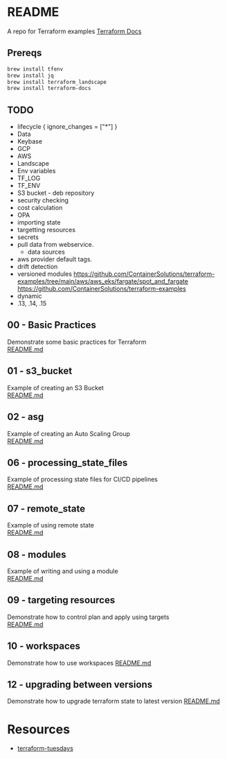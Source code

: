 # README 
A repo for Terraform examples 
[Terraform Docs](https://www.terraform.io/)

## Prereqs 

```sh
brew install tfenv
brew install jq
brew install terraform_landscape 
brew install terraform-docs
```

## TODO
*  lifecycle {
    ignore_changes = ["*"]
  }
* Data
* Keybase
* GCP 
* AWS
* Landscape
* Env variables
* TF_LOG 
* TF_ENV
* S3 bucket - deb repository
* security checking
* cost calculation
* OPA
* importing state
* targetting resources 
* secrets
* pull data from webservice. 
  * data sources
* aws provider default tags.
* drift detection
* versioned modules
https://github.com/ContainerSolutions/terraform-examples/tree/main/aws/aws_eks/fargate/spot_and_fargate
https://github.com/ContainerSolutions/terraform-examples
* dynamic 
* .13, .14, .15

## 00 - Basic Practices
Demonstrate some basic practices for Terraform  
[README.md](00_basic_practices/README.md)  

## 01 - s3_bucket
Example of creating an S3 Bucket  
[README.md](01_s3_bucket/README.md)  

## 02 - asg
Example of creating an Auto Scaling Group  
[README.md](02_asg/README.md)  

## 06 - processing_state_files 
Example of processing state files for CI/CD pipelines  
[README.md](06_processing_state_files/README.md)  

## 07 - remote_state
Example of using remote state  
[README.md](07_remote_state/README.md)

## 08 - modules
Example of writing and using a module  
[README.md](08_modules/README.md)

## 09 - targeting resources 
Demonstrate how to control plan and apply using targets   
[README.md](09_targeting_resources/README.md)

## 10 - workspaces
Demonstrate how to use workspaces
[README.md](10_workspaces/README.md)

## 12 - upgrading between versions
Demonstrate how to upgrade terraform state to latest version
[README.md](12_upgrading/README.md)

# Resources
* [terraform-tuesdays](https://github.com/ned1313/terraform-tuesdays)  
